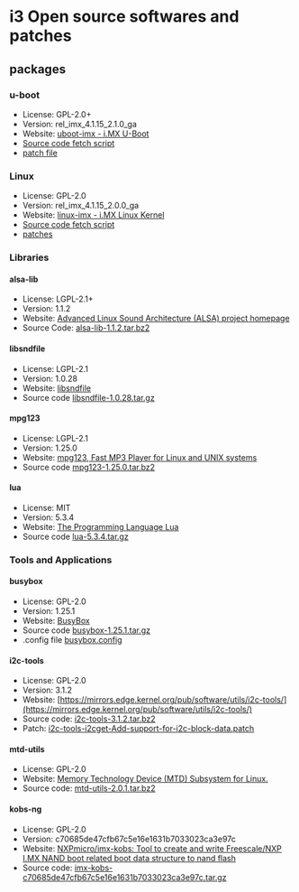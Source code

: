 # i3 Open source softwares and patches

## packages

### u-boot
- License: GPL-2.0+ 
- Version: rel_imx_4.1.15_2.1.0_ga
- Website: [uboot-imx - i.MX U-Boot](https://source.codeaurora.org/external/imx/uboot-imx)
- [Source code fetch script](https://github.com/korginc/i3_OSS/blob/master/u-boot/fetch_uboot-imx_sources.sh)
- [patch file](https://github.com/korginc/i3_OSS/blob/master/u-boot/i3-u-boot.patch)

### Linux
- License: GPL-2.0
- Version: rel_imx_4.1.15_2.0.0_ga
- Website: [linux-imx - i.MX Linux Kernel](https://source.codeaurora.org/external/imx/linux-imx)
- [Source code fetch script](https://github.com/korginc/i3_OSS/blob/master/linux/fetch_kernel_sources.sh)
- [patches](https://github.com/korginc/i3_OSS/tree/master/linux/patches)

### Libraries
#### alsa-lib
- License: LGPL-2.1+
- Version: 1.1.2
- Website: [Advanced Linux Sound Architecture (ALSA) project homepage](https://www.alsa-project.org/main/index.php/Main_Page)
- Source Code: [alsa-lib-1.1.2.tar.bz2](https://github.com/korginc/i3_OSS/blob/master/libs/alsa-lib-1.1.2.tar.bz2)

#### libsndfile
- License: LGPL-2.1
- Version: 1.0.28
- Website: [libsndfile](http://www.mega-nerd.com/libsndfile/)
- Source code [libsndfile-1.0.28.tar.gz](https://github.com/korginc/i3_OSS/blob/master/libs/libsndfile-1.0.28.tar.gz)

#### mpg123
- License: LGPL-2.1
- Version: 1.25.0
- Website: [mpg123, Fast MP3 Player for Linux and UNIX systems](https://www.mpg123.de/)
- Source code [mpg123-1.25.0.tar.bz2](https://github.com/korginc/i3_OSS/blob/master/libs/mpg123-1.25.0.tar.bz2)

#### lua
- License: MIT
- Version: 5.3.4
- Website: [The Programming Language Lua](https://www.lua.org/)
- Source code [lua-5.3.4.tar.gz](https://github.com/korginc/i3_OSS/blob/master/libs/lua-5.3.4.tar.gz)

### Tools and Applications
#### busybox
- License: GPL-2.0
- Version: 1.25.1
- Website: [BusyBox](https://www.busybox.net/)
- Source code [busybox-1.25.1.tar.gz](https://github.com/korginc/i3_OSS/blob/master/tools/busybox-1.25.1.tar.gz)
- .config file [busybox.config](https://github.com/korginc/i3_OSS/blob/master/tools/busybox.config)

#### i2c-tools
- License: GPL-2.0
- Version: 3.1.2
- Website: [https://mirrors.edge.kernel.org/pub/software/utils/i2c-tools/](https://mirrors.edge.kernel.org/pub/software/utils/i2c-tools/)
- Source code: [i2c-tools-3.1.2.tar.bz2](https://github.com/korginc/i3_OSS/blob/master/tools/i2c-tools/i2c-tools-3.1.2.tar.bz2)
- Patch: [i2c-tools-i2cget-Add-support-for-i2c-block-data.patch](https://github.com/korginc/i3_OSS/blob/master/tools/i2c-tools/i2c-tools-i2cget-Add-support-for-i2c-block-data.patch)

#### mtd-utils
- License: GPL-2.0
- Website: [Memory Technology Device (MTD) Subsystem for Linux.](http://www.linux-mtd.infradead.org/)
- Source code: [mtd-utils-2.0.1.tar.bz2](https://github.com/korginc/i3_OSS/blob/master/tools/mtd-utils-2.0.1.tar.bz2)

#### kobs-ng
- License: GPL-2.0
- Version: c70685de47cfb67c5e16e1631b7033023ca3e97c
- Website: [NXPmicro/imx-kobs: Tool to create and write Freescale/NXP I.MX NAND boot related boot data structure to nand flash](https://github.com/NXPmicro/imx-kobs)
- Source code: [imx-kobs-c70685de47cfb67c5e16e1631b7033023ca3e97c.tar.gz](https://github.com/korginc/i3_OSS/blob/master/tools/imx-kobs-c70685de47cfb67c5e16e1631b7033023ca3e97c.tar.gz)

